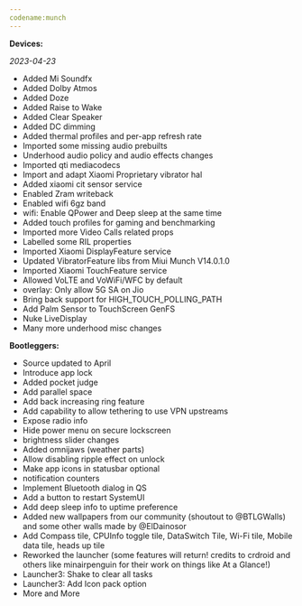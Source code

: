 ```yaml
---
codename:munch
---
```


**Devices:**

*2023-04-23*
- Added Mi Soundfx
- Added Dolby Atmos
- Added Doze
- Added Raise to Wake
- Added Clear Speaker
- Added DC dimming
- Added thermal profiles and per-app refresh rate
- Imported some missing audio prebuilts
- Underhood audio policy and audio effects changes
- Imported qti mediacodecs
- Import and adapt Xiaomi Proprietary vibrator hal
- Added xiaomi cit sensor service
- Enabled Zram writeback
- Enabled wifi 6gz band
- wifi: Enable QPower and Deep sleep at the same time 
- Added touch profiles for gaming and benchmarking
- Imported more Video Calls related props
- Labelled some RIL properties
- Imported Xiaomi DisplayFeature service
- Updated VibratorFeature libs from Miui Munch V14.0.1.0
- Imported Xiaomi TouchFeature service
- Allowed VoLTE and VoWiFi/WFC by default
- overlay: Only allow 5G SA on Jio
- Bring back support for HIGH_TOUCH_POLLING_PATH
- Add Palm Sensor to TouchScreen GenFS
- Nuke LiveDisplay
- Many more underhood misc changes

**Bootleggers:**
- Source updated to April
- Introduce app lock
- Added pocket judge
- Add parallel space
- Add back increasing ring feature
- Add capability to allow tethering to use VPN upstreams
- Expose radio info
- Hide power menu on secure lockscreen
- brightness slider changes
- Added omnijaws (weather parts)
- Allow disabling ripple effect on unlock
- Make app icons in statusbar optional
- notification counters
- Implement Bluetooth dialog in QS
- Add a button to restart SystemUI
- Add deep sleep info to uptime preference
- Added new wallpapers from our community (shoutout to @BTLGWalls) and some other walls made by @ElDainosor
- Add Compass tile, CPUInfo toggle tile, DataSwitch Tile, Wi-Fi tile, Mobile data tile, heads up tile
- Reworked the launcher (some features will return! credits to crdroid and others like minairpenguin for their work on things like At a Glance!)
- Launcher3: Shake to clear all tasks
- Launcher3: Add Icon pack option
- More and More
